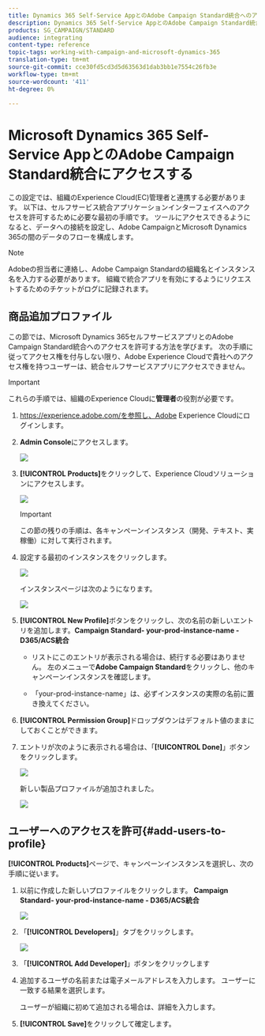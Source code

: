 ```yaml
---
title: Dynamics 365 Self-Service AppとのAdobe Campaign Standard統合へのアクセス
description: Dynamics 365 Self-Service AppとのAdobe Campaign Standard統合
products: SG_CAMPAIGN/STANDARD
audience: integrating
content-type: reference
topic-tags: working-with-campaign-and-microsoft-dynamics-365
translation-type: tm+mt
source-git-commit: cce30fd5cd3d5d63563d1dab3bb1e7554c26fb3e
workflow-type: tm+mt
source-wordcount: '411'
ht-degree: 0%

---
```



# Microsoft Dynamics 365 Self-Service AppとのAdobe Campaign Standard統合にアクセスする

この設定では、組織のExperience Cloud(EC)管理者と連携する必要があります。 以下は、セルフサービス統合アプリケーションインターフェイスへのアクセスを許可するために必要な最初の手順です。 ツールにアクセスできるようになると、データへの接続を設定し、Adobe CampaignとMicrosoft Dynamics 365の間のデータのフローを構成します。

>[!NOTE]
>
>Adobeの担当者に連絡し、Adobe Campaign Standardの組織名とインスタンス名を入力する必要があります。 組織で統合アプリを有効にするようにリクエストするためのチケットがログに記録されます。

## 商品追加プロファイル

この節では、Microsoft Dynamics 365セルフサービスアプリとのAdobe Campaign Standard統合へのアクセスを許可する方法を学びます。 次の手順に従ってアクセス権を付与しない限り、Adobe Experience Cloudで貴社へのアクセス権を持つユーザーは、統合セルフサービスアプリにアクセスできません。

>[!IMPORTANT]
>
> これらの手順では、組織のExperience Cloudに&#x200B;**管理者**&#x200B;の役割が必要です。


1. https://experience.adobe.com/を参照し、Adobe Experience Cloudにログインします。
1. **Admin Console**&#x200B;にアクセスします。

   ![](assets/d365-to-acs-access-3.png)

1. **[!UICONTROL Products]**&#x200B;をクリックして、Experience Cloudソリューションにアクセスします。

   ![](assets/d365-to-acs-access-6.png)


   >[!IMPORTANT]
   >
   >この節の残りの手順は、各キャンペーンインスタンス（開発、テキスト、実稼働）に対して実行されます。

1. 設定する最初のインスタンスをクリックします。

   ![](assets/d365-to-acs-access-6.png)

   インスタンスページは次のようになります。

   ![](assets/d365-to-acs-access-8.png)

1. **[!UICONTROL New Profile]**&#x200B;ボタンをクリックし、次の名前の新しいエントリを追加します。**Campaign Standard- your-prod-instance-name - D365/ACS統合**

   * リストにこのエントリが表示される場合は、続行する必要はありません。 左のメニューで&#x200B;**Adobe Campaign Standard**&#x200B;をクリックし、他のキャンペーンインスタンスを確認します。

   * 「your-prod-instance-name」は、必ずインスタンスの実際の名前に置き換えてください。

1. **[!UICONTROL Permission Group]**&#x200B;ドロップダウンはデフォルト値のままにしておくことができます。

1. エントリが次のように表示される場合は、「**[!UICONTROL Done]**」ボタンをクリックします。

   ![](assets/d365-to-acs-access-14.png)

   新しい製品プロファイルが追加されました。

   ![](assets/d365-to-acs-access-15.png)

## ユーザーへのアクセスを許可{#add-users-to-profile}

**[!UICONTROL Products]**&#x200B;ページで、キャンペーンインスタンスを選択し、次の手順に従います。

1. 以前に作成した新しいプロファイルをクリックします。 **Campaign Standard- your-prod-instance-name - D365/ACS統合**

   ![](assets/d365-to-acs-access-15.png)

1. 「**[!UICONTROL Developers]**」タブをクリックします。

   ![](assets/d365-to-acs-access-18.png)

1. 「**[!UICONTROL Add Developer]**」ボタンをクリックします

1. 追加するユーザの名前または電子メールアドレスを入力します。  ユーザーに一致する結果を選択します。

   ユーザーが組織に初めて追加される場合は、詳細を入力します。

1. **[!UICONTROL Save]**&#x200B;をクリックして確定します。
